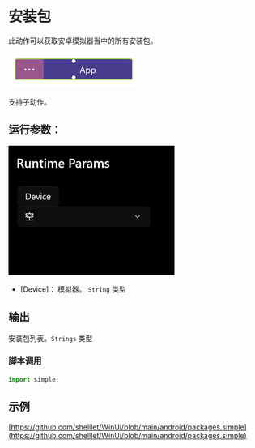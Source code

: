 # 安装包 
此动作可以获取安卓模拟器当中的所有安装包。


![param](./images/2022-12-03_122903.png ':size=90%')

支持子动作。

## 运行参数：
![param](./images/2022-12-03_123748.png ':size=90%')

* [Device]： 模拟器。 `String` 类型


## 输出
 安装包列表。`Strings` 类型


### 脚本调用

```python
import simple;


```

## 示例

[https://github.com/shelllet/WinUi/blob/main/android/packages.simple](https://github.com/shelllet/WinUi/blob/main/android/packages.simple)
